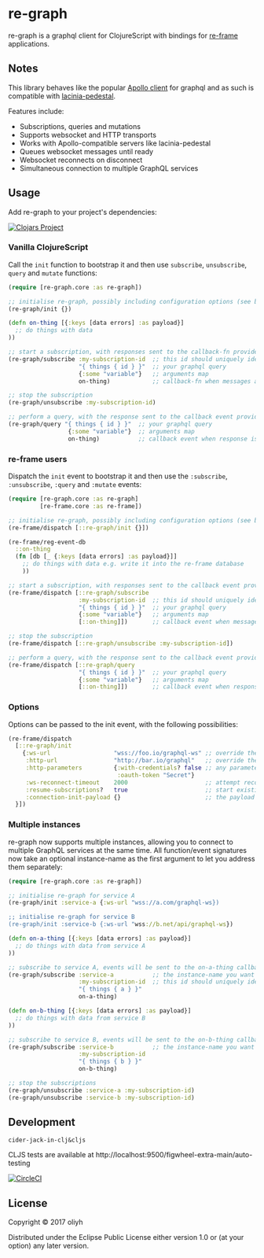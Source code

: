 # re-graph

re-graph is a graphql client for ClojureScript with bindings for [re-frame](https://github.com/Day8/re-frame) applications.

## Notes

This library behaves like the popular [Apollo client](https://github.com/apollographql/subscriptions-transport-ws)
for graphql and as such is compatible with [lacinia-pedestal](https://github.com/walmartlabs/lacinia-pedestal).

Features include:
* Subscriptions, queries and mutations
* Supports websocket and HTTP transports
* Works with Apollo-compatible servers like lacinia-pedestal
* Queues websocket messages until ready
* Websocket reconnects on disconnect
* Simultaneous connection to multiple GraphQL services

## Usage

Add re-graph to your project's dependencies:

[![Clojars Project](https://img.shields.io/clojars/v/re-graph.svg)](https://clojars.org/re-graph)

### Vanilla ClojureScript

Call the `init` function to bootstrap it and then use `subscribe`, `unsubscribe`, `query` and `mutate` functions:

```clojure
(require [re-graph.core :as re-graph])

;; initialise re-graph, possibly including configuration options (see below)
(re-graph/init {})

(defn on-thing [{:keys [data errors] :as payload}]
  ;; do things with data
))

;; start a subscription, with responses sent to the callback-fn provided
(re-graph/subscribe :my-subscription-id  ;; this id should uniquely identify this subscription
                    "{ things { id } }"  ;; your graphql query
                    {:some "variable"}   ;; arguments map
                    on-thing)            ;; callback-fn when messages are recieved

;; stop the subscription
(re-graph/unsubscribe :my-subscription-id)

;; perform a query, with the response sent to the callback event provided
(re-graph/query "{ things { id } }"  ;; your graphql query
                 {:some "variable"}  ;; arguments map
                 on-thing)           ;; callback event when response is recieved
```

### re-frame users
Dispatch the `init` event to bootstrap it and then use the `:subscribe`, `:unsubscribe`, `:query` and `:mutate` events:

```clojure
(require [re-graph.core :as re-graph]
         [re-frame.core :as re-frame])

;; initialise re-graph, possibly including configuration options (see below)
(re-frame/dispatch [::re-graph/init {}])

(re-frame/reg-event-db
  ::on-thing
  (fn [db [_ {:keys [data errors] :as payload}]]
    ;; do things with data e.g. write it into the re-frame database
    ))

;; start a subscription, with responses sent to the callback event provided
(re-frame/dispatch [::re-graph/subscribe
                    :my-subscription-id  ;; this id should uniquely identify this subscription
                    "{ things { id } }"  ;; your graphql query
                    {:some "variable"}   ;; arguments map
                    [::on-thing]])       ;; callback event when messages are recieved

;; stop the subscription
(re-frame/dispatch [::re-graph/unsubscribe :my-subscription-id])

;; perform a query, with the response sent to the callback event provided
(re-frame/dispatch [::re-graph/query
                    "{ things { id } }"  ;; your graphql query
                    {:some "variable"}   ;; arguments map
                    [::on-thing]])       ;; callback event when response is recieved
```

### Options

Options can be passed to the init event, with the following possibilities:

```clojure
(re-frame/dispatch
  [::re-graph/init
    {:ws-url                  "wss://foo.io/graphql-ws" ;; override the websocket url (defaults to /graphql-ws, nil to disable)
     :http-url                "http://bar.io/graphql"   ;; override the http url (defaults to /graphql)
     :http-parameters         {:with-credentials? false ;; any parameters to be merged with the request, see cljs-http for options
                               :oauth-token "Secret"}
     :ws-reconnect-timeout    2000                      ;; attempt reconnect n milliseconds after disconnect (default 5000, nil to disable)
     :resume-subscriptions?   true                      ;; start existing subscriptions again when websocket is reconnected after a disconnect
     :connection-init-payload {}                        ;; the payload to send in the connection_init message, sent when a websocket connection is made
  }])
```

### Multiple instances

re-graph now supports multiple instances, allowing you to connect to multiple GraphQL services at the same time.
All function/event signatures now take an optional instance-name as the first argument to let you address them separately:

```clojure
(require [re-graph.core :as re-graph])

;; initialise re-graph for service A
(re-graph/init :service-a {:ws-url "wss://a.com/graphql-ws})

;; initialise re-graph for service B
(re-graph/init :service-b {:ws-url "wss://b.net/api/graphql-ws})

(defn on-a-thing [{:keys [data errors] :as payload}]
  ;; do things with data from service A
))

;; subscribe to service A, events will be sent to the on-a-thing callback
(re-graph/subscribe :service-a           ;; the instance-name you want to talk to
                    :my-subscription-id  ;; this id should uniquely identify this subscription for this service
                    "{ things { a } }"
                    on-a-thing)

(defn on-b-thing [{:keys [data errors] :as payload}]
  ;; do things with data from service B
))

;; subscribe to service B, events will be sent to the on-b-thing callback
(re-graph/subscribe :service-b           ;; the instance-name you want to talk to
                    :my-subscription-id
                    "{ things { b } }"
                    on-b-thing)

;; stop the subscriptions
(re-graph/unsubscribe :service-a :my-subscription-id)
(re-graph/unsubscribe :service-b :my-subscription-id)
```

## Development

`cider-jack-in-clj&cljs`

CLJS tests are available at http://localhost:9500/figwheel-extra-main/auto-testing

[![CircleCI](https://circleci.com/gh/oliyh/re-graph.svg?style=svg)](https://circleci.com/gh/oliyh/re-graph)

## License

Copyright © 2017 oliyh

Distributed under the Eclipse Public License either version 1.0 or (at
your option) any later version.
